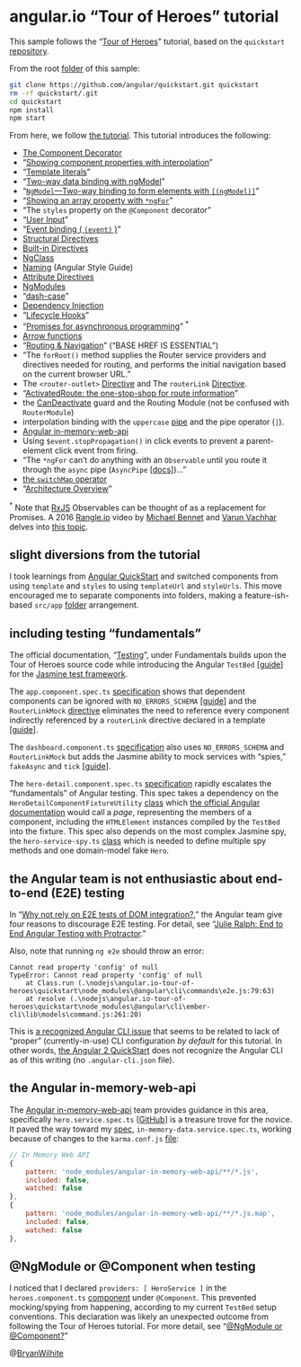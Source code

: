 # angular.io “Tour of Heroes” tutorial

This sample follows the “[Tour of Heroes](https://angular.io/tutorial)” tutorial, based on the `quickstart` [repository](https://github.com/angular/quickstart).

From the root [folder](../angular.io-tour-of-heroes) of this sample:

```bash
git clone https://github.com/angular/quickstart.git quickstart
rm -rf quickstart/.git
cd quickstart
npm install
npm start
```

From here, we follow [the tutorial](https://angular.io/tutorial). This tutorial introduces the following:

* [The Component Decorator](https://angular.io/api/core/Component)
* “[Showing component properties with interpolation](https://angular.io/guide/displaying-data#showing-component-properties-with-interpolation)”
* “[Template literals](https://developer.mozilla.org/en-US/docs/Web/JavaScript/Reference/Template_literals)”
* “[Two-way data binding with ngModel](https://angular.io/guide/forms#ngModel)”
* “[`NgModel`—Two-way binding to form elements with `[(ngModel)]`](https://angular.io/guide/template-syntax#ngModel)”
* “[Showing an array property with `*ngFor`](https://angular.io/guide/displaying-data#ngFor)”
* “The `styles` property on the `@Component` decorator”
* “[User Input](https://angular.io/guide/user-input)”
* “[Event binding ( `(event)` )](https://angular.io/guide/template-syntax#event-binding)”
* [Structural Directives](https://angular.io/guide/structural-directives)
* [Built-in Directives](https://angular.io/guide/template-syntax#directives)
* [NgClass](https://angular.io/guide/template-syntax#ngClass)
* [Naming](https://angular.io/guide/styleguide#naming) (Angular Style Guide)
* [Attribute Directives](https://angular.io/guide/attribute-directives#why-input)
* [NgModules](https://angular.io/guide/ngmodule)
* “[dash-case](https://angular.io/guide/glossary#dash-case)”
* [Dependency Injection](https://angular.io/guide/dependency-injection)
* “[Lifecycle Hooks](https://angular.io/guide/lifecycle-hooks)”
* “[Promises for asynchronous programming](http://exploringjs.com/es6/ch_promises.html)” <sup>*</sup>
* [Arrow functions](https://developer.mozilla.org/en-US/docs/Web/JavaScript/Reference/Functions/Arrow_functions)
* “[Routing & Navigation](https://angular.io/guide/router)” (“BASE HREF IS ESSENTIAL”)
* “The `forRoot()` method supplies the Router service providers and directives needed for routing, and performs the initial navigation based on the current browser URL.”
* The `<router-outlet>` [Directive](https://angular.io/api/router/RouterOutlet) and The `routerLink` [Directive](https://angular.io/api/router/RouterLink).
* “[ActivatedRoute: the one-stop-shop for route information](https://angular.io/guide/router#activated-route)”
* the [CanDeactivate](https://angular.io/api/router/CanDeactivate) guard and the Routing Module (not be confused with `RouterModule`)
* interpolation binding with the `uppercase` [pipe](https://angular.io/api/common/UpperCasePipe) and the pipe operator (`|`).
* [Angular in-memory-web-api](https://github.com/angular/in-memory-web-api)
* Using `$event.stopPropagation()` in click events to prevent a parent-element click event from firing.
* “The `*ngFor` can’t do anything with an `Observable` until you route it through the `async` pipe (`AsyncPipe` [[docs](https://angular.io/api/common/AsyncPipe)])…”
* [the `switchMap` operator](https://www.learnrxjs.io/operators/transformation/switchmap.html)
* “[Architecture Overview](https://angular.io/guide/architecture)”

<sup>*</sup> Note that [RxJS](https://github.com/Reactive-Extensions/RxJS) Observables can be thought of as a replacement for Promises. A 2016 [Rangle.io](https://rangle.io/) video by [Michael Bennet](https://github.com/bennett000) and [Varun Vachhar](https://github.com/winkerVSbecks) delves into [this topic](https://youtu.be/ucUy0CoN57Q?t=1327).

## slight diversions from the tutorial

I took learnings from [Angular QuickStart](https://angular.io/guide/quickstart) and switched components from using `template` and `styles` to using `templateUrl` and `styleUrls`. This move encouraged me to separate components into folders, making a feature-ish-based `src/app` [folder](./quickstart/src/app) arrangement.

## including testing “fundamentals”

The official documentation, “[Testing](https://angular.io/guide/testing#testing)”, under Fundamentals builds upon the Tour of Heroes source code while introducing the Angular `TestBed` [[guide](https://angular.io/guide/testing#testing-services-with-the-testbed)] for the [Jasmine test framework](http://jasmine.github.io/2.4/introduction.html).

The `app.component.spec.ts` [specification](./quickstart/src/app/components/app.component.spec.ts) shows that dependent components can be ignored with `NO_ERRORS_SCHEMA` [[guide](https://angular.io/guide/testing#no_errors_schema)] and the `RouterLinkMock` [directive](./quickstart/src/app/mocks/directives/router-link-mock.ts) eliminates the need to reference every component indirectly referenced by a `routerLink` directive declared in a template [[guide](https://angular.io/guide/testing#routing-component)].

The `dashboard.component.ts` [specification]( ./quickstart/src/app/components/dashboard/dashboard.component.ts) also uses `NO_ERRORS_SCHEMA` and `RouterLinkMock` but adds the Jasmine ability to mock services with “spies,” `fakeAsync` and `tick` [[guide](https://angular.io/guide/testing#component-with-async-service)].

The `hero-detail.component.spec.ts` [specification](./quickstart/src/app/components/hero-detail/hero-detail.component.spec.ts) rapidly escalates the “fundamentals” of Angular testing. This spec takes a dependency on the `HeroDetailComponentFixtureUtility` [class](./quickstart/src/app/components/hero-detail/hero-detail.component.spec-fixture-util.ts) which [the official Angular documentation](https://angular.io/guide/testing#use-a-page-object) would call a _page_, representing the members of a component, including the `HTMLElement` instances compiled by the `TestBed` into the fixture. This spec also depends on the most complex Jasmine spy, the `hero-service-spy.ts` [class](./quickstart/src/app/mocks/services/hero-service-spy.ts) which is needed to define multiple spy methods and one domain-model fake `Hero`.

## the Angular team is not enthusiastic about end-to-end (E2E) testing

In “[Why not rely on E2E tests of DOM integration?](https://angular.io/guide/testing#why-not-rely-on-e2e-tests-of-dom-integration),” the Angular team give four reasons to discourage E2E testing. For detail, see “[Julie Ralph: End to End Angular Testing with Protractor](https://www.youtube.com/watch?v=aQipuiTcn3U&t=90s).”

Also, note that running `ng e2e` should throw an error:

```plaintext
Cannot read property 'config' of null
TypeError: Cannot read property 'config' of null
    at Class.run (.\nodejs\angular.io-tour-of-heroes\quickstart\node_modules\@angular\cli\commands\e2e.js:79:63)
    at resolve (.\nodejs\angular.io-tour-of-heroes\quickstart\node_modules\@angular\cli\ember-cli\lib\models\command.js:261:20)
```

This is [a recognized Angular CLI issue](https://github.com/angular/angular-cli/issues/4736) that seems to be related to lack of “proper” (currently-in-use) CLI configuration _by default_ for this tutorial. In other words, [the Angular 2 QuickStart](https://github.com/angular/quickstart) does not recognize the Angular CLI as of this writing (no `.angular-cli.json` file).

## the Angular in-memory-web-api

The [Angular in-memory-web-api](https://github.com/angular/in-memory-web-api) team provides guidance in this area, specifically `hero.service.spec.ts` [[GitHub](https://github.com/angular/in-memory-web-api/blob/master/src/app/hero.service.spec.ts)] is a treasure trove for the novice. It paved the way toward my [spec](./quickstart/src/app/services/in-memory-data.service.spec.ts), `in-memory-data.service.spec.ts`, working because of changes to the `karma.conf.js` [file](./quickstart/karma.conf.js#L49):

```js
// In Memory Web API
{
    pattern: 'node_modules/angular-in-memory-web-api/**/*.js',
    included: false,
    watched: false
},
{
    pattern: 'node_modules/angular-in-memory-web-api/**/*.js.map',
    included: false,
    watched: false
},
```

## @NgModule or @Component when testing

I noticed that I declared `providers: [ HeroService ]` in the `heroes.component.ts` [component](./quickstart/src/app/components/heroes/heroes.component.ts) under `@Component`. This prevented mocking/spying from happening, according to my current `TestBed` setup conventions. This declaration was likely an unexpected outcome from following the Tour of Heroes tutorial. For more detail, see “[@NgModule or @Component?](https://angular.io/guide/dependency-injection#ngmodule-or-component)”

@[BryanWilhite](https://twitter.com/bryanwilhite)
